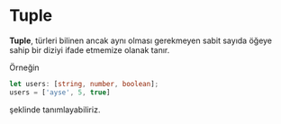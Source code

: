 # Tuple

**Tuple**, türleri bilinen ancak aynı olması gerekmeyen sabit sayıda öğeye sahip bir diziyi ifade etmemize olanak tanır.

Örneğin

```typescript
let users: [string, number, boolean];
users = ['ayse', 5, true]
```

şeklinde tanımlayabiliriz.

